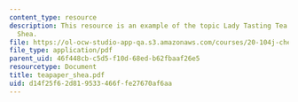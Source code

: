 ```yaml
---
content_type: resource
description: This resource is an example of the topic Lady Tasting Tea paper by Erin
  Shea.
file: https://ol-ocw-studio-app-qa.s3.amazonaws.com/courses/20-104j-chemicals-in-the-environment-toxicology-and-public-health-be-104j-spring-2005/d14f25f62d819533466ffe27670af6aa_teapaper_shea.pdf
file_type: application/pdf
parent_uid: 46f448cb-c5d5-f10d-68ed-b62fbaaf26e5
resourcetype: Document
title: teapaper_shea.pdf
uid: d14f25f6-2d81-9533-466f-fe27670af6aa
---
```

